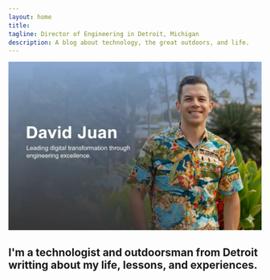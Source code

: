 ```yaml
---
layout: home
title:
tagline: Director of Engineering in Detroit, Michigan
description: A blog about technology, the great outdoors, and life.
---
```


<img src="/assets/images/hero-color.png.webp" alt="Hero Image">

## I'm a technologist and outdoorsman from Detroit writting about my life, lessons, and experiences.


